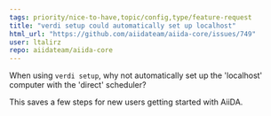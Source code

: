 ```yaml
---
tags: priority/nice-to-have,topic/config,type/feature-request
title: "verdi setup could automatically set up localhost"
html_url: "https://github.com/aiidateam/aiida-core/issues/749"
user: ltalirz
repo: aiidateam/aiida-core
---
```


When using `verdi setup`, why not automatically set up the 'localhost' computer with the 'direct' scheduler?

This saves a few steps for new users getting started with AiiDA.